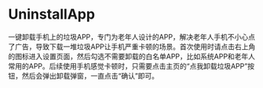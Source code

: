 # UninstallApp
一键卸载手机上的垃圾APP，专门为老年人设计的APP，解决老年人手机不小心点了广告，导致下载一堆垃圾APP让手机严重卡顿的场景。首次使用时请点击右上角的图标进入设置页面，然后勾选不需要卸载的白名单APP，比如系统APP和老年人常用的APP。后续使用手机感觉卡顿时，只需要点击主页的“点我卸载垃圾APP”按钮，然后会弹出卸载弹窗，一直点击“确认”即可。